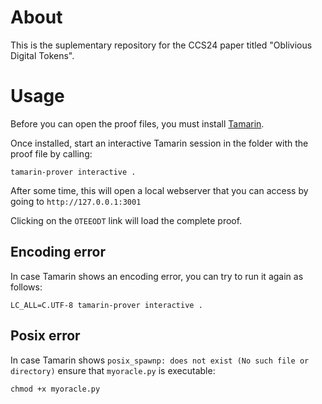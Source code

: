 # About

This is the suplementary repository for the CCS24 paper titled "Oblivious Digital Tokens".

# Usage

Before you can open the proof files, you must install [Tamarin](https://tamarin-prover.com/).

Once installed, start an interactive Tamarin session in the folder with the proof file by calling:
```
tamarin-prover interactive .
```
After some time, this will open a local webserver that you can access by going to `http://127.0.0.1:3001`

Clicking on the `OTEEODT` link will load the complete proof.

## Encoding error

In case Tamarin shows an encoding error, you can try to run it again as follows:
```
LC_ALL=C.UTF-8 tamarin-prover interactive .
```

## Posix error

In case Tamarin shows `posix_spawnp: does not exist (No such file or directory)` ensure that `myoracle.py` is executable:
```
chmod +x myoracle.py
```
